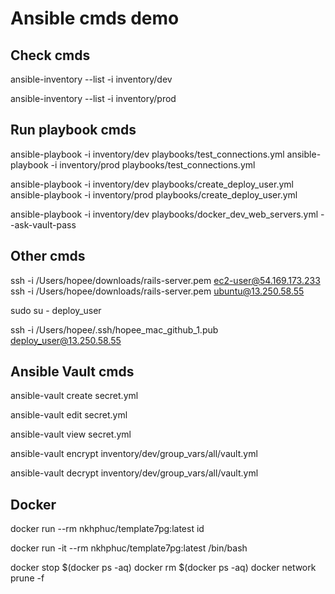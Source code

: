# Ansible cmds demo

## Check cmds
<!-- Check dev inventory -->
ansible-inventory --list -i inventory/dev
<!-- Check production inventory -->
ansible-inventory --list -i inventory/prod

## Run playbook cmds
<!-- Test by ping and print messages -->
ansible-playbook -i inventory/dev playbooks/test_connections.yml
ansible-playbook -i inventory/prod playbooks/test_connections.yml

<!-- Create deploy user, add SSH keys, create ansible directory -->
ansible-playbook -i inventory/dev playbooks/create_deploy_user.yml
ansible-playbook -i inventory/prod playbooks/create_deploy_user.yml

<!-- Install Postgresql, DragonflyDB, Project and Nginx using Docker -->
ansible-playbook -i inventory/dev playbooks/docker_dev_web_servers.yml --ask-vault-pass

## Other cmds
<!-- Connect to server as ec2-user / ubuntu -->
ssh -i /Users/hopee/downloads/rails-server.pem ec2-user@54.169.173.233
ssh -i /Users/hopee/downloads/rails-server.pem ubuntu@13.250.58.55

<!-- Switch to the deploy_user user -->
sudo su - deploy_user

<!-- Or login as deploy_user -->
ssh -i /Users/hopee/.ssh/hopee_mac_github_1.pub deploy_user@13.250.58.55

## Ansible Vault cmds
<!-- Create an encrypted file -->
ansible-vault create secret.yml

<!-- Edit an encrypted file -->
ansible-vault edit secret.yml

<!-- View an encrypted file -->
ansible-vault view secret.yml

<!-- Encrypt an existing file -->
ansible-vault encrypt inventory/dev/group_vars/all/vault.yml

<!-- Decrypt an existing file -->
ansible-vault decrypt inventory/dev/group_vars/all/vault.yml

## Docker
<!-- Get UID and GID of user in the container -->
docker run --rm nkhphuc/template7pg:latest id

<!-- Access docker image -->
docker run -it --rm nkhphuc/template7pg:latest /bin/bash

<!-- Remove all docker containers and networks -->
docker stop $(docker ps -aq)
docker rm $(docker ps -aq)
docker network prune -f
